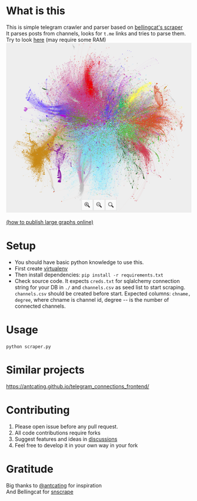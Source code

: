 # What is this
This is simple telegram crawler and parser based on [bellingcat's scraper](https://github.com/bellingcat/snscrape)  
It parses posts from channels, looks for `t.me` links and tries to parse them.  
Try to look [here](https://iggisv9t.xyz/telegram/index.html) (may require some RAM)
![screenshot](screenshot.png)

[(how to publish large graphs online)](https://medium.com/@iggisv9t/what-to-watch-tonight-scraping-imdb-and-visualizing-its-data-as-interactive-website-328a794498a2)

# Setup
- You should have basic python knowledge to use this.
- First create [virtualenv](https://docs.python.org/3/library/venv.html)  
- Then install dependencies: `pip install -r requirements.txt`
- Check source code. It expects `creds.txt` for sqlalchemy connection string for your DB in `./` and `channels.csv` as seed list to start scraping.
`channels.csv` should be created before start. Expected columns: `chname, degree`, where chname is channel id, degree -- is the number of connected channels.

# Usage
`python scraper.py`

# Similar projects
https://antcating.github.io/telegram_connections_frontend/

# Contributing
1. Please open issue before any pull request.
2. All code contributions require forks
3. Suggest features and ideas in [discussions](https://github.com/iggisv9t/tgcrawler/discussions)
4. Feel free to develop it in your own way in your fork

# Gratitude
Big thanks to [@antcating](https://github.com/antcating) for inspiration  
And Bellingcat for [snscrape](https://github.com/bellingcat/snscrape)
